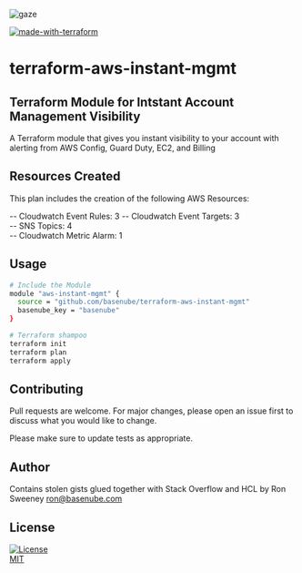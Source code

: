 ![gaze](https://www.basenube.com/archive/assets/images/basenube.png)

[![made-with-terraform](https://img.shields.io/badge/Made%20with-Terraform-1f425f.svg)](https://www.terraform.io/)  

# terraform-aws-instant-mgmt
## Terraform Module for Intstant Account Management Visibility

A Terraform module that gives you instant visibility to your account with alerting from AWS Config, Guard Duty, EC2, and Billing

## Resources Created

  This plan includes the creation of the following AWS Resources:

  -- Cloudwatch Event Rules: 3
  -- Cloudwatch Event Targets: 3  
  -- SNS Topics: 4  
  -- Cloudwatch Metric Alarm: 1 

## Usage

```bash
# Include the Module
module "aws-instant-mgmt" {
  source = "github.com/basenube/terraform-aws-instant-mgmt"
  basenube_key = "basenube"
}
```

```bash
# Terraform shampoo
terraform init
terraform plan
terraform apply
```


## Contributing
Pull requests are welcome. For major changes, please open an issue first to discuss what you would like to change.

Please make sure to update tests as appropriate.

## Author
Contains stolen gists glued together with Stack Overflow and HCL by Ron Sweeney <ron@basenube.com>

## License
[![License](https://img.shields.io/github/license/basenube/aws-instance-backup-ami-purge.svg?style=social)](https://github.com/basenube/aws-instance-backup-ami-purge)  
[MIT](https://choosealicense.com/licenses/mit/)
